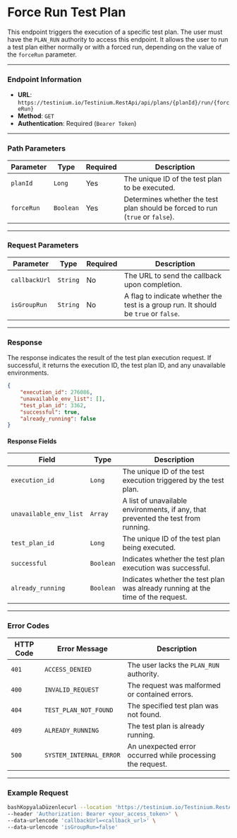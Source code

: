 # Force Run Test Plan

This endpoint triggers the execution of a specific test plan. The user must have the `PLAN_RUN` authority to access this endpoint. It allows the user to run a test plan either normally or with a forced run, depending on the value of the `forceRun` parameter.

***

### Endpoint Information

* **URL**: `https://testinium.io/Testinium.RestApi/api/plans/{planId}/run/{forceRun}`
* **Method**: `GET`
* **Authentication**: Required (`Bearer Token`)

***

### Path Parameters

| Parameter  | Type      | Required | Description                                                                   |
| ---------- | --------- | -------- | ----------------------------------------------------------------------------- |
| `planId`   | `Long`    | Yes      | The unique ID of the test plan to be executed.                                |
| `forceRun` | `Boolean` | Yes      | Determines whether the test plan should be forced to run (`true` or `false`). |

***

### Request Parameters

| Parameter     | Type     | Required | Description                                                                         |
| ------------- | -------- | -------- | ----------------------------------------------------------------------------------- |
| `callbackUrl` | `String` | No       | The URL to send the callback upon completion.                                       |
| `isGroupRun`  | `String` | No       | A flag to indicate whether the test is a group run. It should be `true` or `false`. |

***

### Response

The response indicates the result of the test plan execution request. If successful, it returns the execution ID, the test plan ID, and any unavailable environments.

```json
{
    "execution_id": 276086,
    "unavailable_env_list": [],
    "test_plan_id": 3362,
    "successful": true,
    "already_running": false
}
```

#### Response Fields

| Field                  | Type      | Description                                                                       |
| ---------------------- | --------- | --------------------------------------------------------------------------------- |
| `execution_id`         | `Long`    | The unique ID of the test execution triggered by the test plan.                   |
| `unavailable_env_list` | `Array`   | A list of unavailable environments, if any, that prevented the test from running. |
| `test_plan_id`         | `Long`    | The unique ID of the test plan being executed.                                    |
| `successful`           | `Boolean` | Indicates whether the test plan execution was successful.                         |
| `already_running`      | `Boolean` | Indicates whether the test plan was already running at the time of the request.   |

***

### Error Codes

| HTTP Code | Error Message           | Description                                                |
| --------- | ----------------------- | ---------------------------------------------------------- |
| `401`     | `ACCESS_DENIED`         | The user lacks the `PLAN_RUN` authority.                   |
| `400`     | `INVALID_REQUEST`       | The request was malformed or contained errors.             |
| `404`     | `TEST_PLAN_NOT_FOUND`   | The specified test plan was not found.                     |
| `409`     | `ALREADY_RUNNING`       | The test plan is already running.                          |
| `500`     | `SYSTEM_INTERNAL_ERROR` | An unexpected error occurred while processing the request. |

***

### Example Request

```bash
bashKopyalaDüzenlecurl --location 'https://testinium.io/Testinium.RestApi/api/plans/{planId}/run/{forceRun}' \  
--header 'Authorization: Bearer <your_access_token>' \ 
--data-urlencode 'callbackUrl=<callback_url>' \  
--data-urlencode 'isGroupRun=false'  
```
